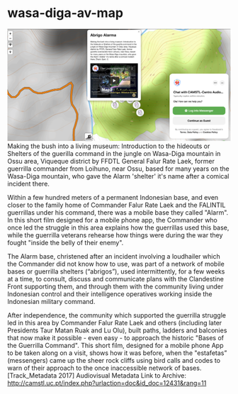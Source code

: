 # wasa-diga-av-map
![alt text](https://github.com/timorleste/wasa-diga-av-map/blob/main/images/wasa-diga.png?raw=true)
Making the bush into a living museum: Introduction to the hideouts or Shelters of the guerilla command in the jungle on Wasa-Diga mountain in Ossu area, Viqueque district by FFDTL General Falur Rate Laek, former guerrilla commander from Loihuno, near Ossu, based for many years on the Wasa-Diga mountain, who gave the Alarm 'shelter' it's name after a comical incident there. 

Within a few hundred meters of a permanent Indonesian base, and even closer to the family home of Commander Falur Rate Laek and the FALINTIL guerrillas under his command, there was a mobile base they called "Alarm". In this short film designed for a mobile phone app, the Commander who once led the struggle in this area explains how the guerrillas used this base, while the guerrilla veterans rehearse how things were during the war they fought "inside the belly of their enemy".

The Alarm base, christened after an incident involving a loudhailer which the Commander did not know how to use, was part of a network of mobile bases or guerrilla shelters (“abrigos”), used intermittently, for a few weeks at a time, to consult, discuss and communicate plans with the Clandestine Front supporting them, and through them with the community living under Indonesian control and their intelligence operatives working inside the Indonesian military command.

After independence, the community which supported the guerrilla struggle led in this area by Commander Falur Rate Laek and others (including later Presidents Taur Matan Ruak and Lu Olu), built paths, ladders and balconies that now make it possible - even easy - to approach the historic "Bases of the Guerrilla Command". This short film, designed for a mobile phone App to be taken along on a visit, shows how it was before, when the "estafetas” (messengers) came up the sheer rock cliffs using bird calls and codes to warn of their approach to the once inaccessible network of bases.
[Track_Metadata 2017]
Audiovisual Metadata Link to Archive: http://camstl.uc.pt/index.php?urlaction=doc&id_doc=12431&rang=11

